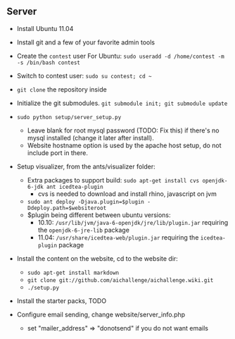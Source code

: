 ## Server

* Install Ubuntu 11.04
* Install git and a few of your favorite admin tools
* Create the `contest` user
    For Ubuntu: `sudo useradd -d /home/contest -m -s /bin/bash contest`
* Switch to contest user: `sudo su contest; cd ~`
* `git clone` the repository inside
* Initialize the git submodules. `git submodule init; git submodule update`
* `sudo python setup/server_setup.py`

    * Leave blank for root mysql password (TODO: Fix this) if there's no mysql installed (change it later after install).
    * Website hostname option is used by the apache host setup, do not include port in there.

* Setup visualizer, from the ants/visualizer folder:
    * Extra packages to support build: `sudo apt-get install cvs openjdk-6-jdk ant icedtea-plugin`
        * cvs is needed to download and install rhino, javascript on jvm
    * `sudo ant deploy -Djava.plugin=$plugin -Ddeploy.path=$websiteroot`
    * $plugin being different between ubuntu versions:
        * 10.10: `/usr/lib/jvm/java-6-openjdk/jre/lib/plugin.jar` requiring the `openjdk-6-jre-lib` package
        * 11.04: `/usr/share/icedtea-web/plugin.jar` requiring the `icedtea-plugin` package
* Install the content on the website, cd to the website dir:
    * `sudo apt-get install markdown`
    * `git clone git://github.com/aichallenge/aichallenge.wiki.git`
    * `./setup.py`

* Install the starter packs, TODO
    
* Configure email sending, change website/server_info.php

    * set "mailer_address" => "donotsend" if you do not want emails